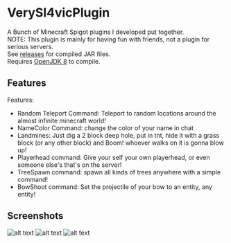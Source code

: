 # VerySl4vicPlugin
A Bunch of Minecraft Spigot plugins I developed put together. <br/>
NOTE: This plugin is mainly for having fun with friends, not a plugin for serious servers.<br/>
See [releases](https://github.com/sl4vkek/VerySl4vicPlugin/releases) for compiled JAR files. <br/>
Requires [OpenJDK 8](https://adoptopenjdk.net/) to compile.
## Features
Features: <br/>
- Random Teleport Command: Teleport to random locations around the almost infinite minecraft world!
- NameColor Command: change the color of your name in chat
- Landmines: Just dig a 2 block deep hole, put in tnt, hide it with a grass block (or any other block) and Boom! whoever walks on it is gonna blow up!
- Playerhead command: Give your self your own playerhead, or even someone else's that's on the server!
- TreeSpawn command: spawn all kinds of trees anywhere with a simple command!
- BowShoot command: Set the projectile of your bow to an entity, any entity!
## Screenshots
![alt text](https://i.imgur.com/cS9FL0a.png)
![alt text](https://i.imgur.com/ghCnZLi.jpg)
![alt text](https://i.imgur.com/I0MbtQV.png)
